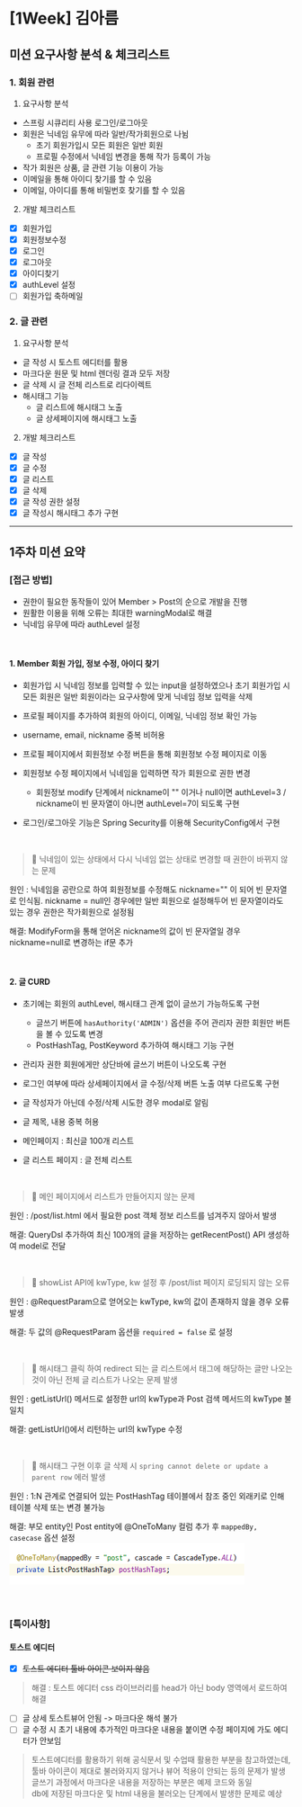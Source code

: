 # [1Week] 김아름

## 미션 요구사항 분석 & 체크리스트

### 1. 회원 관련
1. 요구사항 분석
- 스프링 시큐리티 사용 로그인/로그아웃
- 회원은 닉네임 유무에 따라 일반/작가회원으로 나뉨
  - 초기 회원가입시 모든 회원은 일반 회원
  - 프로필 수정에서 닉네임 변경을 통해 작가 등록이 가능
- 작가 회원은 상품, 글 관련 기능 이용이 가능
- 이메일을 통해 아이디 찾기를 할 수 있음
- 이메일, 아이디를 통해 비밀번호 찾기를 할 수 있음

2. 개발 체크리스트
- [x] 회원가입
- [x] 회원정보수정
- [x] 로그인
- [x] 로그아웃
- [x] 아이디찾기
- [x] authLevel 설정
- [ ] 회원가입 축하메일

### 2. 글 관련
1. 요구사항 분석
- 글 작성 시 토스트 에디터를 활용
- 마크다운 원문 및 html 렌더링 결과 모두 저장
- 글 삭제 시 글 전체 리스트로 리다이렉트
- 해시태그 기능
  - 글 리스트에 해시태그 노출
  - 글 상세페이지에 해시태그 노출

2. 개발 체크리스트
- [x] 글 작성
- [x] 글 수정
- [x] 글 리스트
- [x] 글 삭제
- [x] 글 작성 권한 설정
- [x] 글 작성시 해시태그 추가 구현

---

## 1주차 미션 요약

### [접근 방법]

- 권한이 필요한 동작들이 있어 Member > Post의 순으로 개발을 진행  
- 원활한 이용을 위해 오류는 최대한 warningModal로 해결
- 닉네임 유무에 따라 authLevel 설정

<br/>

#### 1. Member 회원 가입, 정보 수정, 아이디 찾기  
- 회원가입 시 닉네임 정보를 입력할 수 있는 input을 설정하였으나 초기 회원가입 시 모든 회원은
일반 회원이라는 요구사항에 맞게 닉네임 정보 입력을 삭제  
- 프로필 페이지를 추가하여 회원의 아이디, 이메일, 닉네임 정보 확인 가능
- username, email, nickname 중복 비허용
- 프로필 페이지에서 회원정보 수정 버튼을 통해 회원정보 수정 페이지로 이동
- 회원정보 수정 페이지에서 닉네임을 입력하면 작가 회원으로 권한 변경
  
  - 회원정보 modify 단계에서 nickname이 "" 이거나 null이면 authLevel=3 / nickname이 빈 문자열이 아니면 authLevel=7이 되도록 구현

- 로그인/로그아웃 기능은 Spring Security를 이용해 SecurityConfig에서 구현

<br/>

> 📌 닉네임이 있는 상태에서 다시 닉네임 없는 상태로 변경할 때 권한이 바뀌지 않는 문제
> 
원인 : 닉네임을 공란으로 하여 회원정보를 수정해도 nickname="" 이 되어 빈 문자열로 인식됨. nickname = null인 경우에만 일반 회원으로 설정해두어 빈 문자열이라도 있는 경우 권한은 작가회원으로 설정됨

해결: ModifyForm을 통해 얻어온 nickname의 값이 빈 문자열일 경우 nickname=null로 변경하는 if문 추가

<br/>

#### 2. 글 CURD
- 초기에는 회원의 authLevel, 해시태그 관계 없이 글쓰기 가능하도록 구현

  - 글쓰기 버튼에 ```hasAuthority('ADMIN')``` 옵션을 주어 관리자 권한 회원만 버튼을 볼 수 있도록 변경
  - PostHashTag, PostKeyword 추가하여 해시태그 기능 구현
- 관리자 권한 회원에게만 상단바에 글쓰기 버튼이 나오도록 구현
- 로그인 여부에 따라 상세페이지에서 글 수정/삭제 버튼 노출 여부 다르도록 구현
- 글 작성자가 아닌데 수정/삭제 시도한 경우 modal로 알림
- 글 제목, 내용 중복 허용
- 메인페이지 : 최신글 100개 리스트
- 글 리스트 페이지 : 글 전체 리스트

<br/>

> 📌 메인 페이지에서 리스트가 만들어지지 않는 문제
> 
원인 : /post/list.html 에서 필요한 post 객체 정보 리스트를 넘겨주지 않아서 발생

해결: QueryDsl 추가하여 최신 100개의 글을 저장하는 getRecentPost() API 생성하여 model로 전달

<br/>


> 📌 showList API에 kwType, kw 설정 후 /post/list 페이지 로딩되지 않는 오류
>
원인 : @RequestParam으로 얻어오는 kwType, kw의 값이 존재하지 않을 경우 오류 발생

해결: 두 값의 @RequestParam 옵션을 ```required = false``` 로 설정

<br/>

> 📌 해시태그 클릭 하여 redirect 되는 글 리스트에서 태그에 해당하는 글만 나오는 것이 아닌
> 전체 글 리스트가 나오는 문제 발생
>
원인 : getListUrl() 메서드로 설정한 url의 kwType과 Post 검색 메서드의 kwType 불일치

해결: getListUrl()에서 리턴하는 url의 kwType 수정

<br/>

> 📌 해시태그 구현 이후 글 삭제 시 ```spring cannot delete or update a parent row``` 에러 발생  
> 
원인 : 1:N 관계로 연결되어 있는 PostHashTag 테이블에서 참조 중인 외래키로 인해 테이블 삭제 또는 변경 불가능

해결: 부모 entity인 Post entity에 @OneToMany 컬럼 추가 후 ```mappedBy, casecase``` 옵션 설정   
![img.jpg](img/img.png)

<br/>

### [특이사항]

#### 토스트 에디터  
- [x] ~~토스트 에디터 툴바 아이콘 보이지 않음~~
> 해결 : 토스트 에디터 css 라이브러리를 head가 아닌 body 영역에서 로드하여 해결

- [ ] 글 상세 토스트뷰어 안됨 -> 마크다운 해석 불가
- [ ] 글 수정 시 초기 내용에 추가적인 마크다운 내용을 붙이면 수정 페이지에 가도 에디터가 안보임

> 토스트에디터를 활용하기 위해 공식문서 및 수업때 활용한 부분을 참고하였는데,   
툴바 아이콘이 제대로 불러와지지 않거나 뷰어 적용이 안되는 등의 문제가 발생  
글쓰기 과정에서 마크다운 내용을 저장하는 부분은 예제 코드와 동일  
db에 저장된 마크다운 및 html 내용을 불러오는 단계에서 발생한 문제로 예상

